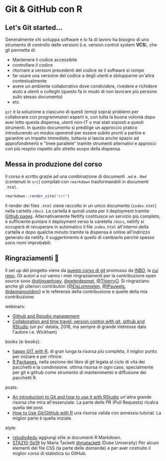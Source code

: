 # Git & GitHub con R 

<!---
<p align="center">
<img src="https://cdn.icon-icons.com/icons2/2351/PNG/512/logo_github_icon_143196.png" width="512" height="512"/>
</p>
-->

## Let's Git started...


Generalmente chi sviluppa software e lo fa di lavoro ha bisogno di uno strumento di controllo delle versioni (i.e. version control system **VCS**), che gli permetta di:

  * Mantenere il codice accessibile
  * controllare il codice
  * ritornare a versioni precedenti del codice se il software si rompe
  * far usare una versione del codice a degli utenti e sbilupparne un'altra contestualmente
  * avere un ambiente collaborativo dove condividere, rivedere e richidere aiuto a utenti o colleghi (questo fa in modo di non lavorare più persone sullo stesso documento)
  * etc.

`git` è la soluzione a ciascuno di questi (emoji sopra) problemi per collaborare con programmatori esperti e, con tutta la buona volontà dopo aver letto questa dispensa, utenti non-IT o mai stati esposti a questi strumenti. In questo documento si predilige un approccio pratico introducendo un _modus operandi_ per essere subito pronti a partire e garantire un impatto immediato, tuttavia si lascia anche spazio ad approfondimenti e "linee parallele" tramite strumenti alternativi e approcci con più respiro rispetto allo stretto scopo della dispensa.

<!---

## Workshop content

### Morning session

We explain the main terminology of Git based on 5 important tasks:

1. Tell the story of your project
1. Travel back in time
1. Experiment with changes
1. Backup your work
1. Collaborate on projects

The morning session is provided using slideshows, split in two main sections:

* [Git](https://inbo.github.io/git-course/static/presentations/git.pdf)
* [GitHub](https://inbo.github.io/git-course/static/presentations/github.pdf)

We like to thank Alice Bartlett, as her [git-for-humans](https://speakerdeck.com/alicebartlett/git-for-humans) talk,  was a major source of inspiration to the course material.

### Afternoon session

The content of the hands-on session in the afternoon depends on the audience of the workshop. Most of the people mainly work in Rstudio and it makes sense to use the integrated git-tools of Rstudio. Others are used to work in the command line or prefer Github Desktop to handle version control. As such, we have three similar sessions, targeted at the different audiences:

* Using Git with [RStudio](https://inbo.github.io/git-course/course_rstudio.html)
* Using Git with GitHub Desktop (old presentation not yet converted)
* Using Git with the command line (old presentation not yet converted)

## Setup

In order to follow the git-course, the main installation requirement is [git](https://git-scm.com/) itself. Further configuration is explained during the tutorial. 

For the git through RStudio, an installation of R and Rstudio is expected as well. For the Github Desktop version, an installed version of [Github Desktop](https://desktop.github.com/).
-->

## Messa in produzione del corso

Il corso è scritto grazie ad una combinazione di documenti  `.md` e `.Rmd` (contenuti in `src`) compilati con `rmarkdown` trasformandoli in documenti `.html`.

```r
rmarkdown::render_site("src")
```

Il render dei files `.html` viene raccolto in un unico documento (`index.html`) nella cartella  `/docs`. La cartella è quindi usata per il deployment tramite [Github pages](https://help.github.com/articles/configuring-a-publishing-source-for-github-pages/#publishing-your-github-pages-site-from-a-docs-folder-on-your-master-branch). Alternativamente Netlify costituisce un servizio più completo, è sufficiente puntare il deployment verso la caretella `/docs`, netlify si occuperà di recuperare in automatico il file `index.html` all'interno della cartella e dopo qualche minuto tramite la dispensa è online all'indirizzo generato da netlify. Il suggertimento è quello di cambiarlo perchè spesso sono nomi improbabili.


## Ringraziamenti 👏

Il set up del progetto viene da [questo corso di git](https://inbo.github.io/git-course/index.html) promosso da [INBO](https://www.vlaanderen.be/inbo/home/), la [cui repo](https://github.com/inbo/git-course). Gli autori a cui vanno i miei ringraziamenti per la contribuzione open source sono [\@stijnvanhoey](https://github.com/stijnvanhoey), [\@peterdesmet](https://github.com/peterdesmet), [\@ThierryO](https://github.com/ThierryO). Si ringraziano anche gli ulteriori contributori ([\@ElsLommelen](https://github.com/ElsLommelen), [\@IPauwels](https://github.com/IPauwels), [\@damianooldoni](https://github.com/damianooldoni)) e le referenze della contribuzione e quelle della mia contribuzione:

webinars:

* [Github and Rstudio management](https://support.rstudio.com/hc/en-us/articles/200532077-Version-Control-with-Git-and-SVN)
* [Collaboration and time travel: version control with git, github and RStudio](https://www.rstudio.com/resources/webinars/collaboration-and-time-travel-version-control-with-git-github-and-rstudio/) (un po' datata, 2016, ma sempre di grande interesse dato l'autore i.e. Wickham)

books (e-books): 

* [happy GIT with R](https://happygitwithr.com/), di gran lunga la risorsa più completa, il miglior punto per iniziare e per rifinire.
* [R Packages](https://r-pkgs.org/git.html), nella sezione del libro di git legata al ciclo di vita dei pacchetti e la condivisione. ottima risorsa in ogni caso, specialmente per git e github come strumento di mantenimento e diffusione dei pacchetti R.

posts:

* [An introduction to Git and how to use it with RStudio](https://r-bio.github.io/intro-git-rstudio/) un'altra grande risorsa che mira all'essenziale. La parte delle PR (Pull Requests) ricalca quella del post.
* [How to Use Git/GitHub with R](https://rfortherestofus.com/2021/02/how-to-use-git-github-with-r/) una risorsa valida con annessiu tutorial. La miglior parte è quella iniziale.

style:

* [rstudio4edu](https://rstudio4edu.github.io/rstudio4edu-book/) aggiungi stile ai documenti R Markdown.
* [STA210-Sp19](https://github.com/STA210-Sp19/website) by Maria Tackett [@matackett](https://github.com/matackett) (Duke University) Per alcuni elementi del file CSS (la parte delle domande) e per aver costruito il miglior corso di statistica su GitHub.


<!--- metti script che richiama i contributori e gli autori tramite API -->

<!---

The source for the Git and GitHub presentations are Google Presentations by @stijnvanhoey and @peterdesmet. In the directory `slideshow`, there are a number of presentations not yet converted to course pages.

-->